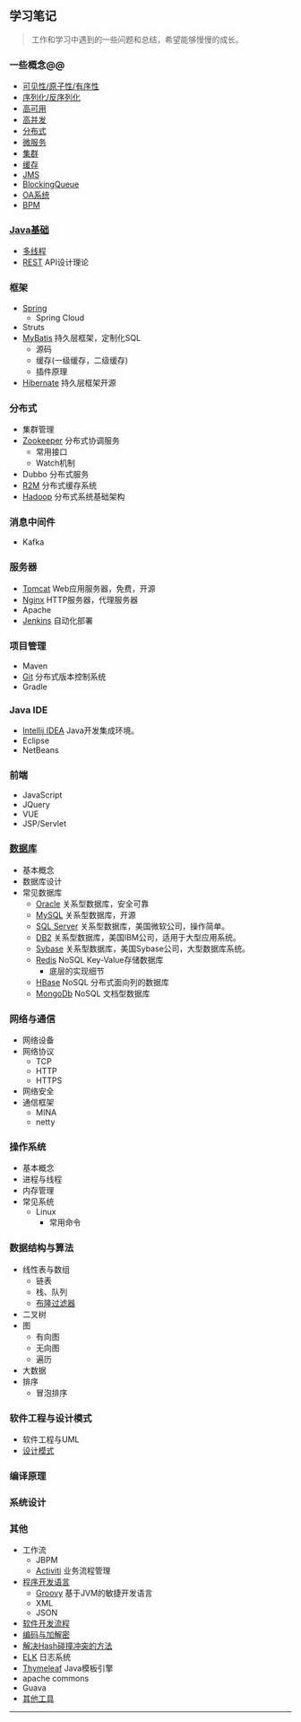 ## 学习笔记

> 工作和学习中遇到的一些问题和总结，希望能够慢慢的成长。


### 一些概念@@
- [可见性/原子性/有序性](Basic-Concept.md#可见性-原子性-有序性)
- [序列化/反序列化](Basic-Concept.md#序列化-反序列化)
- [高可用](Basic-Concept.md#高可用)
- [高并发](Basic-Concept.md#高并发)
- [分布式](Basic-Concept.md#分布式)
- [微服务](Basic-Concept.md#微服务)
- [集群](Basic-Concept.md#集群)
- [缓存](Basic-Concept.md#缓存)
- [JMS](Basic-Concept.md#JMS)
- [BlockingQueue](Basic-Concept.md#BlockingQueue)
- [OA系统](Basic-Concept.md#OA系统)
- [BPM](Basic-Concept.md#BPM)

### [Java基础](Java/Index.md)
- [多线程](Java/Multi-thread.md)
- [REST](Java/RESTful-API.md)  API设计理论


### 框架
- [Spring](Framework/Spring/Index.md)
    - Spring Cloud
- Struts
- [MyBatis](Framework/MyBatis/MyBatis.md) 持久层框架，定制化SQL
    - 源码
    - 缓存(一级缓存，二级缓存)
    - 插件原理
- [Hibernate](Others/Hibernate.md) 持久层框架开源


### 分布式
- 集群管理
- [Zookeeper](Others/Zookeeper.md)  分布式协调服务
    - 常用接口
    - Watch机制
- Dubbo 分布式服务
- [R2M](Others/R2M.md)  分布式缓存系统
- [Hadoop](Others/Hadoop.md)  分布式系统基础架构


### 消息中间件
- Kafka


### 服务器
- [Tomcat](Tomcat/Index.md)  Web应用服务器，免费，开源
- [Nginx](Others/Nginx.md)  HTTP服务器，代理服务器
- Apache
- [Jenkins](Others/Jenkins.md) 自动化部署


### 项目管理
- Maven
- [Git](Others/Git.md) 分布式版本控制系统
- Gradle


### Java IDE
- [Intellij IDEA](IDE/IDEA.md)  Java开发集成环境。
- Eclipse
- NetBeans


### 前端
- JavaScript
- JQuery
- VUE
- JSP/Servlet


### [数据库](DataBase/Index.md)
- 基本概念
- 数据库设计
- 常见数据库
    - [Oracle](DataBase/Oracle.md) 关系型数据库，安全可靠
    - [MySQL](DataBase/MySQL.md)  关系型数据库，开源
    - [SQL Server](DataBase/SQL-Server.md) 关系型数据库，美国微软公司，操作简单。
    - [DB2](DataBase/DB2.md) 关系型数据库，美国IBM公司，适用于大型应用系统。
    - [Sybase](DataBase/Sybase.md) 关系型数据库，美国Sybase公司，大型数据库系统。
    - [Redis](DataBase/Redis.md)  NoSQL Key-Value存储数据库
        - 底层的实现细节
    - [HBase](DataBase/HBase.md)  NoSQL 分布式面向列的数据库
    - [MongoDb](DataBase/MongoDb.md) NoSQL 文档型数据库


### 网络与通信
- 网络设备
- 网络协议
    - TCP
    - HTTP
    - HTTPS
- 网络安全
- 通信框架
    - MINA
    - netty


### 操作系统
- 基本概念
- 进程与线程
- 内存管理
- 常见系统
    - Linux
        - 常用命令


### 数据结构与算法
- 线性表与数组
    - 链表
    - 栈、队列
    - [布隆过滤器](Others/Bloom-Filter.md)
- 二叉树
- 图
    - 有向图
    - 无向图
    - 遍历
- 大数据
- 排序
    - 冒泡排序


### 软件工程与设计模式
- 软件工程与UML
- [设计模式](Others/Design-Patterns.md)


### 编译原理


### 系统设计


### 其他
- 工作流
    - JBPM
    - [Activiti](Workflow/Activiti.md)  业务流程管理
- [程序开发语言](Others/Language.md)
    - [Groovy](Others/Groovy.md) 基于JVM的敏捷开发语言
    - XML
    - JSON
- [软件开发流程](Others/Software-development-process.md)
- [编码与加解密](Others/Cryptography.md)
- [解决Hash碰撞冲突的方法](Others/Hash.md)
- [ELK](Others/ELK.md) 日志系统
- [Thymeleaf](Others/Thymeleaf.md)  Java模板引擎
- apache commons
- Guava
- [其他工具](Others/Tools-Other.md)


---

